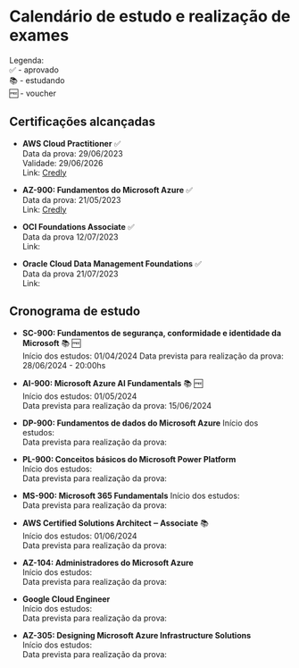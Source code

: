 # Calendário de estudo e realização de exames

Legenda:  
✅ - aprovado  
📚 - estudando  
🆓 - voucher

## Certificações alcançadas
- **AWS Cloud Practitioner** ✅  
Data da prova: 29/06/2023  
Validade: 29/06/2026  
Link: [Credly](https://www.credly.com/badges/07986551-e524-4d0e-b905-8407432526a8/public_url)

- **AZ-900: Fundamentos do Microsoft Azure** ✅  
Data da prova: 21/05/2023  
Link: [Credly](https://www.credly.com/earner/earned/badge/bfc8ea4f-435c-4c85-8424-bcfe2bf1bfd7)

- **OCI Foundations Associate** ✅    
Data da prova 12/07/2023  
Link: 

- **Oracle Cloud Data Management Foundations** ✅    
Data da prova 21/07/2023  
Link: 


## Cronograma de estudo  
- **SC-900: Fundamentos de segurança, conformidade e identidade da Microsoft** 📚 🆓   
Início dos estudos: 01/04/2024
Data prevista para realização da prova: 28/06/2024 - 20:00hs

- **AI-900: Microsoft Azure AI Fundamentals** 📚 🆓  
Início dos estudos: 01/05/2024  
Data prevista para realização da prova: 15/06/2024   

- **DP-900: Fundamentos de dados do Microsoft Azure** 
Início dos estudos:  
Data prevista para realização da prova:   

- **PL-900: Conceitos básicos do Microsoft Power Platform**  
Início dos estudos:    
Data prevista para realização da prova:  

- **MS-900: Microsoft 365 Fundamentals**
Início dos estudos:  
Data prevista para realização da prova:    
  
- **AWS Certified Solutions Architect ‒ Associate**  📚  
Início dos estudos: 01/06/2024    
Data prevista para realização da prova:  

- **AZ-104: Administradores do Microsoft Azure**  
Início dos estudos:   
Data prevista para realização da prova:  

- **Google Cloud Engineer**  
Início dos estudos:   
Data prevista para realização da prova:  

- **AZ-305: Designing Microsoft Azure Infrastructure Solutions**  
Início dos estudos:  
Data prevista para realização da prova:  


